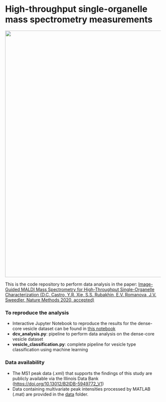 # High-throughput single-organelle mass spectrometry measurements

<p align="center">
<img src="https://github.com/richardxie1119/DCV_DA/blob/main/coverart.png" width="800",align="middle">
</p>

This is the code repository to perform data analysis in the paper: 
[Image-Guided MALDI Mass Spectrometry for High-Throughput Single-Organelle Characterization (D.C. Castro, Y.R. Xie, S.S. Rubakhin, E.V. Romanova, J.V. Sweedler, Nature Methods 2020, accepted)](accepted)

### To reproduce the analysis
- Interactive Jupyter Notebook to reproduce the results for the dense-core vesicle dataset can be found in [this notebook](https://github.com/richardxie1119/DCV_DA/blob/main/reproduce_figures.ipynb)
- **dcv_analysis.py**: pipeline to perform data analysis on the dense-core vesicle dataset
- **vesicle_classification.py**: complete pipeline for vesicle type classification using machine learning

### Data availability
- The MS1 peak data (.xml) that supports the findings of this study are publicly available via the Illinois Data Bank (https://doi.org/10.13012/B2IDB-5949772_V1)
- Data containing multivariate peak intensities processed by MATLAB (.mat) are provided in the [data](data) folder.
